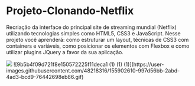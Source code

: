 # Projeto-Clonando-Netflix

Recriação da interface do principal site de streaming mundial (Netflix) utilizando tecnologias simples como HTML5, CSS3 e JavaScript. 
Nesse projeto você aprenderá: como estruturar um layout, técnicas de CSS3 com containers e variáveis, como posicionar os elementos com Flexbox e como utilizar plugins JQuery a favor da sua aplicação.


 <img src="https://img.shields.io/badge/HTML-239120?style=for-the-badge&logo=html5&logoColor=white">
![9b5b4f09d721f8e150572225f11deca1 (1) (1) (1)](https://user-images.githubusercontent.com/48218316/155902610-997d56bb-2abd-4ad3-bcd9-76442698eb86.gif)
